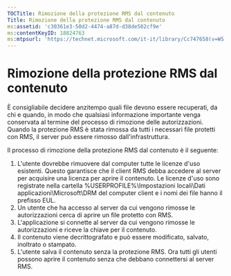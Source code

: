 ```yaml
---
TOCTitle: Rimozione della protezione RMS dal contenuto
Title: Rimozione della protezione RMS dal contenuto
ms:assetid: 'c30361e3-50d2-4474-a87d-d38de502cf9e'
ms:contentKeyID: 18824763
ms:mtpsurl: 'https://technet.microsoft.com/it-it/library/Cc747658(v=WS.10)'
---
```


Rimozione della protezione RMS dal contenuto
============================================

È consigliabile decidere anzitempo quali file devono essere recuperati, da chi e quando, in modo che qualsiasi informazione importante venga conservata al termine del processo di rimozione delle autorizzazioni. Quando la protezione RMS è stata rimossa da tutti i necessari file protetti con RMS, il server può essere rimosso dall'infrastruttura.

Il processo di rimozione della protezione RMS dal contenuto è il seguente:

1.  L'utente dovrebbe rimuovere dal computer tutte le licenze d'uso esistenti. Questo garantisce che il client RMS debba accedere al server per acquisire una licenza per aprire il contenuto. Le licenze d'uso sono registrate nella cartella %USERPROFILE%\\Impostazioni locali\\Dati applicazioni\\Microsoft\\DRM del computer client e i nomi dei file hanno il prefisso EUL.
2.  Un utente che ha accesso al server da cui vengono rimosse le autorizzazioni cerca di aprire un file protetto con RMS.
3.  L'applicazione si connette al server da cui vengono rimosse le autorizzazioni e riceve la chiave per il contenuto.
4.  Il contenuto viene decrittografato e può essere modificato, salvato, inoltrato o stampato.
5.  L'utente salva il contenuto senza la protezione RMS. Ora tutti gli utenti possono aprire il contenuto senza che debbano connettersi al server RMS.
